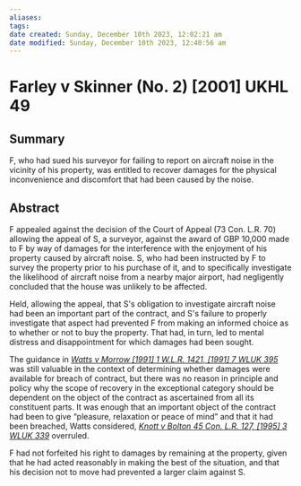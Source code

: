 ```yaml
---
aliases: 
tags: 
date created: Sunday, December 10th 2023, 12:02:21 am
date modified: Sunday, December 10th 2023, 12:40:56 am
---
```


# Farley v Skinner (No. 2) [2001] UKHL 49

## Summary

F, who had sued his surveyor for failing to report on aircraft noise in the vicinity of his property, was entitled to recover damages for the physical inconvenience and discomfort that had been caused by the noise.

## Abstract

F appealed against the decision of the Court of Appeal (73 Con. L.R. 70) allowing the appeal of S, a surveyor, against the award of GBP 10,000 made to F by way of damages for the interference with the enjoyment of his property caused by aircraft noise. S, who had been instructed by F to survey the property prior to his purchase of it, and to specifically investigate the likelihood of aircraft noise from a nearby major airport, had negligently concluded that the house was unlikely to be affected.

Held, allowing the appeal, that S's obligation to investigate aircraft noise had been an important part of the contract, and S's failure to properly investigate that aspect had prevented F from making an informed choice as to whether or not to buy the property. That had, in turn, led to mental distress and disappointment for which damages had been sought.

The guidance in _[Watts v Morrow [1991] 1 W.L.R. 1421, [1991] 7 WLUK 395](https://uk.westlaw.com/Document/IF1043321E42811DA8FC2A0F0355337E9/View/FullText.html?originationContext=document&transitionType=DocumentItem&ppcid=e49227d414064b4da008c552e0c86d72&contextData=(sc.Default))_ was still valuable in the context of determining whether damages were available for breach of contract, but there was no reason in principle and policy why the scope of recovery in the exceptional category should be dependent on the object of the contract as ascertained from all its constituent parts. It was enough that an important object of the contract had been to give “pleasure, relaxation or peace of mind” and that it had been breached, Watts considered, _[Knott v Bolton 45 Con. L.R. 127, [1995] 3 WLUK 339](https://uk.westlaw.com/Document/I6D436070E43611DA8FC2A0F0355337E9/View/FullText.html?originationContext=document&transitionType=DocumentItem&ppcid=e49227d414064b4da008c552e0c86d72&contextData=(sc.Default))_ overruled.

F had not forfeited his right to damages by remaining at the property, given that he had acted reasonably in making the best of the situation, and that his decision not to move had prevented a larger claim against S.
